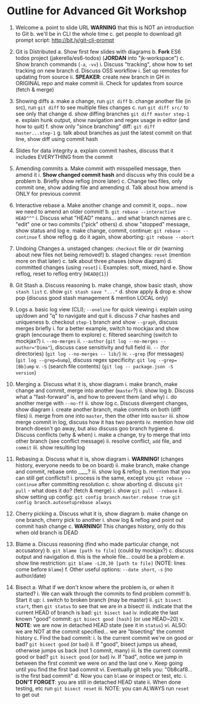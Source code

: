
# Outline for Advanced Git Workshop

1. Welcome
    a. point to slide URL **WARNING** that this is NOT an introduction to Git
    b. we'll be in CLI the whole time
    c. get people to download git prompt script: http://bit.ly/git-cli-prompt

2. Git is Distributed
    a. Show first few slides with diagrams
    b. **Fork** ES6 todos project (jakerella/es6-todos) (**JORDAN** into "jk-workspace")
    c. Show branch commands (`-a`, `-vv`)
        i. Discuss "tracking", show how to set tracking on new branch
    d. Discuss OSS workflow
        i. Set up remotes for updating from source
        ii. **SPEAKER**: create new branch in GH in ORIGINAL repo and make commit
        iii. Check for updates from source (fetch & merge)

3. Showing diffs
    a. make a change, run `git diff`
    b. change another file (in src), run `git diff` to see multiple files changes
    c. run `git diff src/` to see only that change
    d. show diffing branches `git diff master step-1`
    e. explain hunk output, show navigation and regex usage in editor (and how to `q`uit)
    f. show only "since branching" diff: `git diff master...step-1`
    g. talk about branches as just the latest commit on that line, show diff using commit hash

4. Slides for data integrity
    a. explain commit hashes, discuss that it includes EVERYTHING from the commit

5. Amending commits
    a. Make commit with misspelled message, then amend it
        i. **Show changed commit hash** and discuss why this could be a problem
    b. Briefly show reflog (more later)
    c. Change two files, only commit one, show adding file and amending
    d. Talk about how amend is ONLY for previous commit

6. Interactive rebase
    a. Make another change and commit it, oops... now we need to amend an older commit!
    b. `git rebase --interactive HEAD^^^`
        i. Discuss what "HEAD" means... and what branch names are
    c. "edit" one or two commits ("pick" others)
    d. show "stopped" message, show status and log
    e. make change, commit, continue: `git rebase --continue`
    f. show reflog
    g. do it again, show aborting: `git rebase --abort`

7. Undoing Changes
    a. unstaged changes: `checkout` file or dir (warning about new files not being removed!)
    b. staged changes: `reset` (mention more on that later)
    c. talk about three phases (show diagram)
    d. committed changes (using `reset`)
        i. Examples: soft, mixed, hard
    e. Show reflog, reset to reflog entry (`HEAD@{1}`)

8. Git Stash
    a. Discuss reasoning
    b. make change, show basic stash, show `stash list`
    c. show `git stash save "..."`
    d. show apply & drop
    e. show pop (discuss good stash management & mention LOCAL only)

9. Logs
    a. basic log view (CLI); `--oneline` for quick viewing
        i. explain using up/down and "q" to navigate and quit
        ii. discuss 7 char hashes and uniqueness
    b. checkout `step-1` branch and show `--graph`, discuss merges briefly
        i. for a better example, switch to mockjax and show graph (encourage them to explore)
    c. filtered searching (switch to mockjax?)
        i. `--no-merges`
        ii. `--author` (`git log --no-merges --author="Dima"`), discuss case sensitivity and full field
        iii. `--` (for directories) (`git log --no-merges -- lib/`)
        iv. `--grep` (for messages) (`git log --grep=bump`), discuss regex specificity: `git log --grep=[Bb]ump`
        v. `-S` (search file contents) (`git log -- package.json -S version`)

10. Merging
    a. Discuss what it is, show diagram
        i. make branch, make change and commit, merge into another (`master`?)
        ii. show log
    b. Discuss what a "fast-forward" is, and how to prevent them (and why)
        i. do another merge with `--no-ff`
        ii. show log
    c. Discuss divergent changes, show diagram
        i. create another branch, make commits on both (diff files)
        ii. merge from one into `master`, then the other into `master`
        iii. show merge commit in log, discuss how it has two parents
        iv. mention how old branch doesn't go away, but also discuss goo branch hygiene
    d. Discuss conflicts (why & when)
        i. make a change, try to merge that into other branch (see conflict message)
        ii. resolve conflict, `add` file, and `commit`
        iii. show resulting log

11. Rebasing
    a. Discuss what it is, show diagram
        i. **WARNING!** (changes history, everyone needs to be on board)
        ii. make branch, make change and commit, rebase onto ____?
        iii. show log & reflog
    b. mention that you can still get conflicts!!
        i. process is the same, except you `git rebase --continue` after committing resolution
    c. show aborting
    d. discuss `git pull` - what does it do? (fetch & merge)
        i. show `git pull --rebase`
        ii. show setting up config:
            `git config branch.master.rebase true`
            `git config branch.autosetuprebase always`

12. Cherry picking
    a. Discuss what it is, show diagram
    b. make change on one branch, cherry pick to another
        i. show log & reflog and point out commit hash change
    c. **WARNING!** This changes history, only do this when old branch is DEAD

13. Blame
    a. Discuss reasoning (find who made particular change, not accusatory)
    b. `git blame [path to file]` (could by mockjax?)
    c. discuss output and navigation
    d. this is the whole file... could be a problem
    e. show line restriction: `git blame -L20,30 [path to file]` (NOTE: lines come before `blame`)
    f. Other useful options: `--date short`, `-s` (no author/date)

14. Bisect
    a. What if we don't know where the problem is, or when it started?
        i. We can walk through the commits to find problem commit!
    b. Start it up:
        i. switch to broken branch (may be master)
        ii. `git bisect start`, then `git status` to see that we are in a bisect!
        iii. indicate that the current HEAD of branch is bad: `git bisect bad`
        iv. indicate the last known "good" commit: `git bisect good [hash]` (or use HEAD~20)
        v. **NOTE**: we are now in detached HEAD state (see it in `status`)
        vi. ALSO: we are NOT at the commit specified... we are "bisecting" the commit history
    c. Find the bad commit:
        i. Is the current commit we're on good or bad? `git bisect good` (or `bad`)
        ii. If "good", bisect jumps us ahead, otherwise jumps us back (not 1 commit, many)
        iii. Is the current commit good or bad? `git bisect good` (or `bad`)
        iv. If "bad", notice we jump in between the first commit we were on and the last one
        v. Keep going until you find the first bad commit
        vi. Eventually git tells you: "0b8caf8... is the first bad commit"
    d. Now you can `blame` or inspect or test, etc.
        i. **DON'T FORGET**: you are still in detached HEAD state
        ii. When done testing, etc run `git bisect reset`
        iii. NOTE: you can ALWAYS run `reset` to get out
